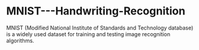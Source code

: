 # MNIST---Handwriting-Recognition
MNIST (Modified National Institute of Standards and Technology database) is a widely used dataset for training and testing image recognition algorithms.
